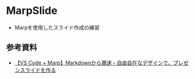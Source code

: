 # MarpSlide

- Marpを使用したスライド作成の練習

## 参考資料

- [【VS Code + Marp】Markdownから爆速・自由自在なデザインで、プレゼンスライドを作る](https://qiita.com/tomo_makes/items/aafae4021986553ae1d8)
